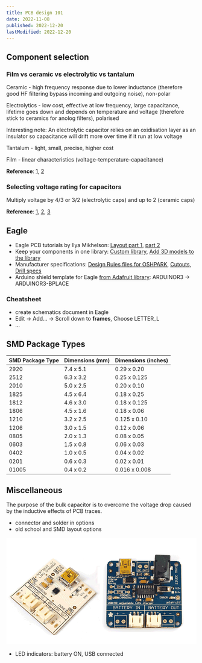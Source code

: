 ```yaml
---
title: PCB design 101
date: 2022-11-08
published: 2022-12-20
lastModified: 2022-12-20
---
```



## Component selection

### Film vs ceramic vs electrolytic vs tantalum

Ceramic - high frequency response due to lower inductance (therefore good HF filtering bypass incoming and outgoing noise), non-polar

Electrolytics - low cost, effective at low frequency, large capacitance, lifetime goes down and depends on temperature and voltage (therefore stick to ceramics for anolog filters), polarised

Interesting note:  An electrolytic capacitor relies on an oxidisation layer as an insulator so capacitance will drift more over time if it run at low voltage

Tantalum - light, small, precise, higher cost

Film - linear characteristics (voltage-temperature-capacitance)

**Reference**: [1](https://electronics.stackexchange.com/questions/232631/ceramic-caps-vs-electrolytic-what-are-the-tangible-differences-in-use), [2](https://electronics.stackexchange.com/questions/69919/ceramic-vs-film-capacitor-which-one-is-preferred-in-audio-circuits)


### Selecting voltage rating for capacitors

Multiply voltage by 4/3 or 3/2 (electrolytic caps) and up to 2 (ceramic caps)

**Reference**: [1](https://electronics.stackexchange.com/questions/15700/selecting-voltage-rating-for-capacitors), [2](http://www.learningaboutelectronics.com/Articles/What-does-the-voltage-rating-on-a-capacitor-mean), [3](https://resources.pcb.cadence.com/blog/2022-ceramic-capacitor-voltage-ratings-here-is-what-you-need-to-know)

## Eagle

- Eagle PCB tutorials by Ilya Mikhelson: [Layout part 1](https://www.youtube.com/watch?v=a1l6N7BVINA&t=1135s), [part 2](https://www.youtube.com/watch?v=Eu5XMEh79XM)
- Keep your components in one library: [Custom library](https://www.youtube.com/watch?v=yvRGmltr_P8), [Add 3D models to the library](https://support.snapeda.com/en/articles/3545085-how-to-import-a-3d-model-into-eagle)
- Manufacturer specifications: [Design Rules files for OSHPARK](https://docs.oshpark.com/design-tools/eagle/design-rules-files/), [Cutouts](https://docs.oshpark.com/design-tools/eagle/cutouts-and-slots/), [Drill specs](https://docs.oshpark.com/submitting-orders/drill-specs/)
- Arduino shield template for Eagle [from Adafruit library](https://github.com/adafruit/Adafruit-Eagle-Library): ARDUINOR3 -> ARDUINOR3-BPLACE

### Cheatsheet

- create schematics document in Eagle
- Edit -> Add... -> Scroll down to **frames**, Choose LETTER_L
- ...

## SMD Package Types

SMD Package Type | Dimensions (mm) | Dimensions (inches)
-----|-----------|-------------
2920 | 7.4 x 5.1 | 0.29 x 0.20
2512 | 6.3 x 3.2 | 0.25 x 0.125
2010 | 5.0 x 2.5 | 0.20 x 0.10
1825 | 4.5 x 6.4 | 0.18 x 0.25
1812 | 4.6 x 3.0 | 0.18 x 0.125
1806 | 4.5 x 1.6 | 0.18 x 0.06
1210 | 3.2 x 2.5 | 0.125 x 0.10
1206 | 3.0 x 1.5 | 0.12 x 0.06
0805 | 2.0 x 1.3 | 0.08 x 0.05
0603 | 1.5 x 0.8 | 0.06 x 0.03
0402 | 1.0 x 0.5 | 0.04 x 0.02
0201 | 0.6 x 0.3 | 0.02 x 0.01
01005 | 0.4 x 0.2 | 0.016 x 0.008



## Miscellaneous

The purpose of the bulk capacitor is to overcome the voltage drop caused by the inductive effects of PCB traces. 


- connector and solder in options
- old school and SMD layout options

![Through hole and SMD layout options example](./adafruit_lipo_chargers.gif "Adafruit LiPo chargers")

- LED indicators: battery ON, USB connected